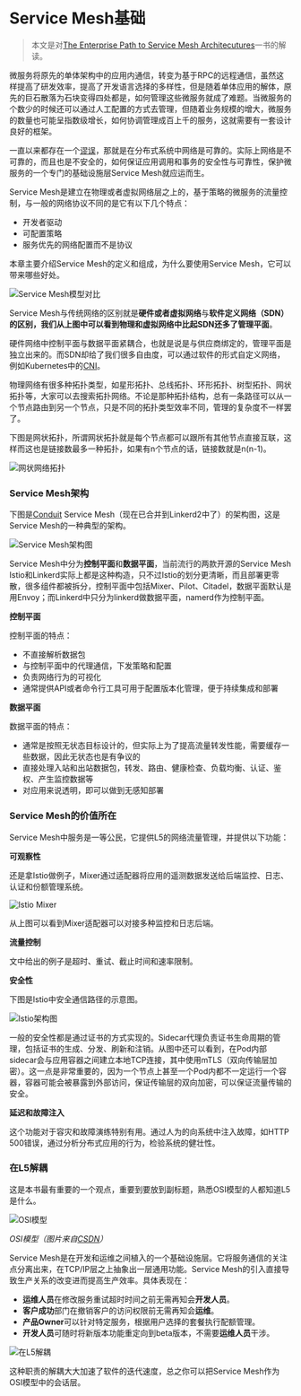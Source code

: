 # Service Mesh基础

> 本文是对[The Enterprise Path to Service Mesh Architecutures](https://www.nginx.com/resources/library/the-enterprise-path-to-service-mesh-architectures/)一书的解读。

微服务将原先的单体架构中的应用内通信，转变为基于RPC的远程通信，虽然这样提高了研发效率，提高了开发语言选择的多样性，但是随着单体应用的解体，原先的巨石散落为石块变得四处都是，如何管理这些微服务就成了难题。当微服务的个数少的时候还可以通过人工配置的方式去管理，但随着业务规模的增大，微服务的数量也可能呈指数级增长，如何协调管理成百上千的服务，这就需要有一套设计良好的框架。

一直以来都存在一个[谬误](https://en.wikipedia.org/wiki/Fallacies_of_distributed_computing)，那就是在分布式系统中网络是可靠的。实际上网络是不可靠的，而且也是不安全的，如何保证应用调用和事务的安全性与可靠性，保护微服务的一个专门的基础设施层Service Mesh就应运而生。

Service Mesh是建立在物理或者虚拟网络层之上的，基于策略的微服务的流量控制，与一般的网络协议不同的是它有以下几个特点：

- 开发者驱动
- 可配置策略
- 服务优先的网络配置而不是协议

本章主要介绍Service Mesh的定义和组成，为什么要使用Service Mesh，它可以带来哪些好处。

![Service Mesh模型对比](../images/0069RVTdly1fuafvbnuc7j310a0oqdm9.jpg)

Service Mesh与传统网络的区别就是**硬件或者虚拟网络**与**软件定义网络（SDN）**的区别，我们从上图中可以看到物理和虚拟网络中比起SDN还多了**管理平面**。

硬件网络中控制平面与数据平面紧耦合，也就是说是与供应商绑定的，管理平面是独立出来的。而SDN却给了我们很多自由度，可以通过软件的形式自定义网络，例如Kubernetes中的[CNI](https://jimmysong.io/kubernetes-handbook/concepts/cni.html)。

物理网络有很多种拓扑类型，如星形拓扑、总线拓扑、环形拓扑、树型拓扑、网状拓扑等，大家可以去搜索拓扑网络。不论是那种拓扑结构，总有一条路径可以从一个节点路由到另一个节点，只是不同的拓扑类型效率不同，管理的复杂度不一样罢了。

下图是网状拓扑，所谓网状拓扑就是每个节点都可以跟所有其他节点直接互联，这样而这也是链接数最多一种拓扑，如果有n个节点的话，链接数就是n(n-1)。

![网状网络拓扑](../images/0069RVTdly1fuaie8jan8j310a0kitem.jpg)

### Service Mesh架构

下图是[Conduit](https://condiut.io) Service Mesh（现在已合并到Linkerd2中了）的架构图，这是Service Mesh的一种典型的架构。

![Service Mesh架构图](../images/0069RVTdly1fuail4d24jj31080rkgr7.jpg)

Service Mesh中分为**控制平面**和**数据平面**，当前流行的两款开源的Service Mesh Istio和Linkerd实际上都是这种构造，只不过Istio的划分更清晰，而且部署更零散，很多组件都被拆分，控制平面中包括Mixer、Pilot、Citadel，数据平面默认是用Envoy；而Linkerd中只分为linkerd做数据平面，namerd作为控制平面。

**控制平面**

控制平面的特点：

- 不直接解析数据包
- 与控制平面中的代理通信，下发策略和配置
- 负责网络行为的可视化
- 通常提供API或者命令行工具可用于配置版本化管理，便于持续集成和部署

**数据平面**

数据平面的特点：

- 通常是按照无状态目标设计的，但实际上为了提高流量转发性能，需要缓存一些数据，因此无状态也是有争议的
- 直接处理入站和出站数据包，转发、路由、健康检查、负载均衡、认证、鉴权、产生监控数据等
- 对应用来说透明，即可以做到无感知部署

### Service Mesh的价值所在

Service Mesh中服务是一等公民，它提供L5的网络流量管理，并提供以下功能：

**可观察性**

还是拿Istio做例子，Mixer通过适配器将应用的遥测数据发送给后端监控、日志、认证和份额管理系统。

![Istio Mixer](../images/0069RVTdly1fuam4ln45jj30yu0o6wkc.jpg)

从上图可以看到Mixer适配器可以对接多种监控和日志后端。

**流量控制**

文中给出的例子是超时、重试、截止时间和速率限制。

**安全性**

下图是Istio中安全通信路径的示意图。

![Istio架构图](../images/0069RVTdly1fuamvq97cuj30yu0wg7cr.jpg)

一般的安全性都是通过证书的方式实现的。Sidecar代理负责证书生命周期的管理，包括证书的生成、分发、刷新和注销。从图中还可以看到，在Pod内部sidecar会与应用容器之间建立本地TCP连接，其中使用mTLS（双向传输层加密）。这一点是非常重要的，因为一个节点上甚至一个Pod内都不一定运行一个容器，容器可能会被暴露到外部访问，保证传输层的双向加密，可以保证流量传输的安全。

**延迟和故障注入**

这个功能对于容灾和故障演练特别有用。通过人为的向系统中注入故障，如HTTP 500错误，通过分析分布式应用的行为，检验系统的健壮性。

### 在L5解耦

这是本书最有重要的一个观点，重要到要放到副标题，熟悉OSI模型的人都知道L5是什么。

![OSI模型](../images/0069RVTdly1fuanez4qbtj30v4183n7p.jpg)

*OSI模型（图片来自[CSDN](https://blog.csdn.net/yaopeng_2005/article/details/7064869)）*

Service Mesh是在开发和运维之间植入的一个基础设施层。它将服务通信的关注点分离出来，在TCP/IP层之上抽象出一层通用功能。Service Mesh的引入直接导致生产关系的改变进而提高生产效率。具体表现在：

- **运维人员**在修改服务重试超时时间之前无需再知会**开发人员**。
- **客户成功**部门在撤销客户的访问权限前无需再知会**运维**。
- **产品Owner**可以针对特定服务，根据用户选择的套餐执行配额管理。
- **开发人员**可随时将新版本功能重定向到beta版本，不需要**运维人员**干涉。

![在L5解耦](../images/006tNbRwly1fubfiiryirj30w20ayjui.jpg)

这种职责的解耦大大加速了软件的迭代速度，总之你可以把Service Mesh作为OSI模型中的会话层。
